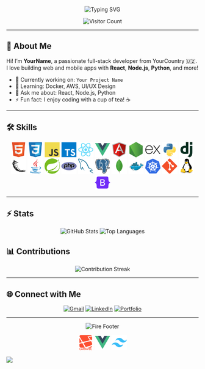 <!-- Animated Typing Title -->
<p align="center">
  <img src="https://readme-typing-svg.herokuapp.com?size=30¢er=true&vCenter=true&width=1000&height=80&lines=I'm+YourName;Full-Stack+Developer;Welcome+to+My+GitHub!+🌟" alt="Typing SVG" />
</p>

<!-- Visitor Count -->
<p align="center">
  <img src="https://profile-counter.glitch.me/YourUsername/count.svg" alt="Visitor Count" />
</p>

---

## 👋 About Me
Hi! I’m **YourName**, a passionate full-stack developer from YourCountry 🇺🇿.  
I love building web and mobile apps with **React**, **Node.js**, **Python**, and more!  
- 🔭 Currently working on: `Your Project Name`  
- 🌱 Learning: Docker, AWS, UI/UX Design  
- 💬 Ask me about: React, Node.js, Python  
- ⚡ Fun fact: I enjoy coding with a cup of tea! ☕

---

## 🛠️ Skills
<p align="center">
  <a href="#"><img src="https://raw.githubusercontent.com/devicons/devicon/master/icons/html5/html5-original.svg" width="40" alt="HTML5" /></a>
  <a href="#"><img src="https://raw.githubusercontent.com/devicons/devicon/master/icons/css3/css3-original.svg" width="40" alt="CSS3" /></a>
  <a href="#"><img src="https://raw.githubusercontent.com/devicons/devicon/master/icons/javascript/javascript-original.svg" width="40" alt="JavaScript" /></a>
  <a href="#"><img src="https://raw.githubusercontent.com/devicons/devicon/master/icons/typescript/typescript-original.svg" width="40" alt="TypeScript" /></a>
  <a href="#"><img src="https://raw.githubusercontent.com/devicons/devicon/master/icons/react/react-original.svg" width="40" alt="React" /></a>
  <a href="#"><img src="https://raw.githubusercontent.com/devicons/devicon/master/icons/vuejs/vuejs-original.svg" width="40" alt="Vue.js" /></a>
  <a href="#"><img src="https://raw.githubusercontent.com/devicons/devicon/master/icons/angularjs/angularjs-original.svg" width="40" alt="Angular" /></a>
  <a href="#"><img src="https://raw.githubusercontent.com/devicons/devicon/master/icons/nodejs/nodejs-original.svg" width="40" alt="Node.js" /></a>
  <a href="#"><img src="https://raw.githubusercontent.com/devicons/devicon/master/icons/express/express-original.svg" width="40" alt="Express" /></a>
  <a href="#"><img src="https://raw.githubusercontent.com/devicons/devicon/master/icons/python/python-original.svg" width="40" alt="Python" /></a>
  <a href="#"><img src="https://raw.githubusercontent.com/devicons/devicon/master/icons/django/django-plain.svg" width="40" alt="Django" /></a>
  <a href="#"><img src="https://raw.githubusercontent.com/devicons/devicon/master/icons/flask/flask-original.svg" width="40" alt="Flask" /></a>
  <a href="#"><img src="https://raw.githubusercontent.com/devicons/devicon/master/icons/java/java-original.svg" width="40" alt="Java" /></a>
  <a href="#"><img src="https://raw.githubusercontent.com/devicons/devicon/master/icons/spring/spring-original.svg" width="40" alt="Spring" /></a>
  <a href="#"><img src="https://raw.githubusercontent.com/devicons/devicon/master/icons/php/php-original.svg" width="40" alt="PHP" /></a>
  <a href="#"><img src="https://raw.githubusercontent.com/devicons/devicon/master/icons/mysql/mysql-original.svg" width="40" alt="MySQL" /></a>
  <a href="#"><img src="https://raw.githubusercontent.com/devicons/devicon/master/icons/postgresql/postgresql-original.svg" width="40" alt="PostgreSQL" /></a>
  <a href="#"><img src="https://raw.githubusercontent.com/devicons/devicon/master/icons/mongodb/mongodb-original.svg" width="40" alt="MongoDB" /></a>
  <a href="#"><img src="https://raw.githubusercontent.com/devicons/devicon/master/icons/docker/docker-original.svg" width="40" alt="Docker" /></a>
  <a href="#"><img src="https://raw.githubusercontent.com/devicons/devicon/master/icons/kubernetes/kubernetes-plain.svg" width="40" alt="Kubernetes" /></a>
  <a href="#"><img src="https://raw.githubusercontent.com/devicons/devicon/master/icons/git/git-original.svg" width="40" alt="Git" /></a>
  <a href="#"><img src="https://raw.githubusercontent.com/devicons/devicon/master/icons/linux/linux-original.svg" width="40" alt="Linux" /></a>
  <a href="#"><img src="https://raw.githubusercontent.com/devicons/devicon/master/icons/bootstrap/bootstrap-plain.svg" width="40" alt="Bootstrap" /></a>
</p>

---

## ⚡ Stats
<div align="center">
  <img src="https://github-readme-stats.vercel.app/api?username=Bakhodirbekov&show_icons=true&theme=radical" alt="GitHub Stats" />
  <img src="https://github-readme-stats.vercel.app/api/top-langs/?username=Bakhodirbekov&layout=compact&theme=radical" alt="Top Languages" />
</div>

## 📊 Contributions
<p align="center">
  <img src="https://github-readme-streak-stats.herokuapp.com/?user=YourUsername&theme=radical" alt="Contribution Streak" />
</p>

---

## 🌐 Connect with Me
<p align="center">
  <a href="mailto:your.email@example.com"><img src="https://img.shields.io/badge/Gmail-D14836?style=for-the-badge&logo=gmail&logoColor=white" alt="Gmail" /></a>
  <a href="https://linkedin.com/in/yourusername"><img src="https://img.shields.io/badge/LinkedIn-0077B5?style=for-the-badge&logo=linkedin&logoColor=white" alt="LinkedIn" /></a>
  <a href="https://yourportfolio.com"><img src="https://img.shields.io/badge/Portfolio-FF7139?style=for-the-badge&logo=web&logoColor=white" alt="Portfolio" /></a>
</p>

---
<!-- Footer Animation -->
<p align="center">
  <img src="https://media.giphy.com/media/l0HlGma77sc2aMgg0/giphy.gif" alt="Fire Footer" />
</p>

<!-- Footer -->
<p align="center">
  <img src="https://raw.githubusercontent.com/devicons/devicon/master/icons/laravel/laravel-plain-wordmark.svg" width="40" alt="Laravel" />
  <img src="https://raw.githubusercontent.com/devicons/devicon/master/icons/vuejs/vuejs-original.svg" width="40" alt="Vue.js" />
  <img src="https://raw.githubusercontent.com/devicons/devicon/master/icons/tailwindcss/tailwindcss-plain.svg" width="40" alt="Tailwind CSS" />
</p>

<!-- Footer Animation -->
<img src="https://capsule-render.vercel.app/api?type=waving&color=00bfbf&height=120§ion=footer"/>
